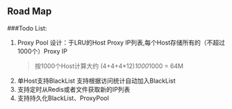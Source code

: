 Road Map
--------
###Todo List:

 1. Proxy Pool 设计：于LRU的Host Proxy IP列表,每个Host存储所有的（不超过1000个）Proxy IP
    >按1000个Host计算大约 (4+4+4*12)*1000*1000 = 64M
 2. 单Host支持BlackList 支持根据访问统计自动加入BlackList
 3. 支持定时从Redis或者文件获取新的IP列表
 4. 支持持久化BlackList、ProxyPool
